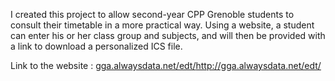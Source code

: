 I created this project to allow second-year CPP Grenoble students to consult their timetable in a more practical way. Using a website, a student can enter his or her class group and subjects, and will then be provided with a link to download a personalized ICS file.

Link to the website : [ gga.alwaysdata.net/edt/](http://gga.alwaysdata.net/edt/)http://gga.alwaysdata.net/edt/
